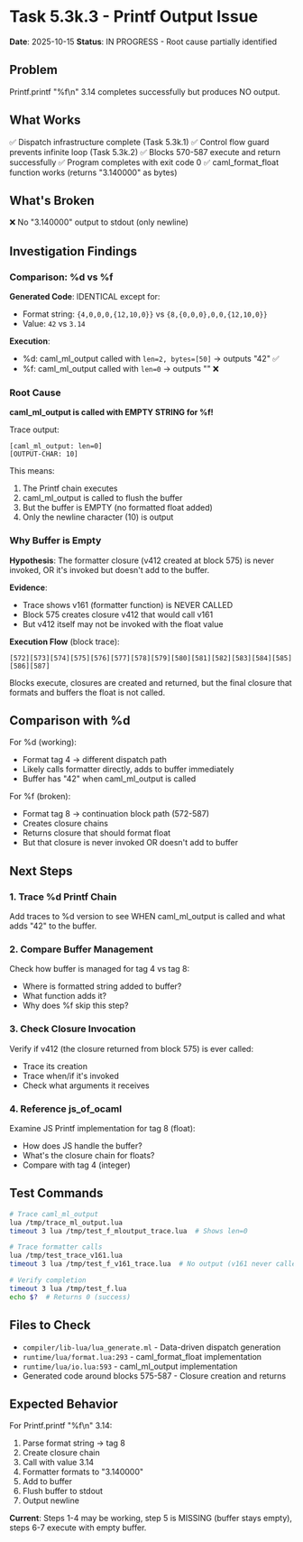 # Task 5.3k.3 - Printf Output Issue
**Date**: 2025-10-15
**Status**: IN PROGRESS - Root cause partially identified

## Problem

Printf.printf "%f\n" 3.14 completes successfully but produces NO output.

## What Works

✅ Dispatch infrastructure complete (Task 5.3k.1)
✅ Control flow guard prevents infinite loop (Task 5.3k.2)
✅ Blocks 570-587 execute and return successfully
✅ Program completes with exit code 0
✅ caml_format_float function works (returns "3.140000" as bytes)

## What's Broken

❌ No "3.140000" output to stdout (only newline)

## Investigation Findings

### Comparison: %d vs %f

**Generated Code**: IDENTICAL except for:
- Format string: `{4,0,0,0,{12,10,0}}` vs `{8,{0,0,0},0,0,{12,10,0}}`
- Value: `42` vs `3.14`

**Execution**:
- %d: caml_ml_output called with `len=2, bytes=[50]` → outputs "42" ✅
- %f: caml_ml_output called with `len=0` → outputs "" ❌

### Root Cause

**caml_ml_output is called with EMPTY STRING for %f!**

Trace output:
```
[caml_ml_output: len=0]
[OUTPUT-CHAR: 10]
```

This means:
1. The Printf chain executes
2. caml_ml_output is called to flush the buffer
3. But the buffer is EMPTY (no formatted float added)
4. Only the newline character (10) is output

### Why Buffer is Empty

**Hypothesis**: The formatter closure (v412 created at block 575) is never invoked, OR it's invoked but doesn't add to the buffer.

**Evidence**:
- Trace shows v161 (formatter function) is NEVER CALLED
- Block 575 creates closure v412 that would call v161
- But v412 itself may not be invoked with the float value

**Execution Flow** (block trace):
```
[572][573][574][575][576][577][578][579][580][581][582][583][584][585][586][587]
```

Blocks execute, closures are created and returned, but the final closure that formats and buffers the float is not called.

## Comparison with %d

For %d (working):
- Format tag 4 → different dispatch path
- Likely calls formatter directly, adds to buffer immediately
- Buffer has "42" when caml_ml_output is called

For %f (broken):
- Format tag 8 → continuation block path (572-587)
- Creates closure chains
- Returns closure that should format float
- But that closure is never invoked OR doesn't add to buffer

## Next Steps

### 1. Trace %d Printf Chain
Add traces to %d version to see WHEN caml_ml_output is called and what adds "42" to the buffer.

### 2. Compare Buffer Management
Check how buffer is managed for tag 4 vs tag 8:
- Where is formatted string added to buffer?
- What function adds it?
- Why does %f skip this step?

### 3. Check Closure Invocation
Verify if v412 (the closure returned from block 575) is ever called:
- Trace its creation
- Trace when/if it's invoked
- Check what arguments it receives

### 4. Reference js_of_ocaml
Examine JS Printf implementation for tag 8 (float):
- How does JS handle the buffer?
- What's the closure chain for floats?
- Compare with tag 4 (integer)

## Test Commands

```bash
# Trace caml_ml_output
lua /tmp/trace_ml_output.lua
timeout 3 lua /tmp/test_f_mloutput_trace.lua  # Shows len=0

# Trace formatter calls
lua /tmp/test_trace_v161.lua
timeout 3 lua /tmp/test_f_v161_trace.lua  # No output (v161 never called)

# Verify completion
timeout 3 lua /tmp/test_f.lua
echo $?  # Returns 0 (success)
```

## Files to Check

- `compiler/lib-lua/lua_generate.ml` - Data-driven dispatch generation
- `runtime/lua/format.lua:293` - caml_format_float implementation
- `runtime/lua/io.lua:593` - caml_ml_output implementation
- Generated code around blocks 575-587 - Closure creation and returns

## Expected Behavior

For Printf.printf "%f\n" 3.14:
1. Parse format string → tag 8
2. Create closure chain
3. Call with value 3.14
4. Formatter formats to "3.140000"
5. Add to buffer
6. Flush buffer to stdout
7. Output newline

**Current**: Steps 1-4 may be working, step 5 is MISSING (buffer stays empty), steps 6-7 execute with empty buffer.
